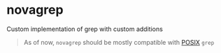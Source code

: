 # novagrep
Custom implementation of grep with custom additions

> As of now, `novagrep` should be mostly compatible with [POSIX](https://pubs.opengroup.org/onlinepubs/9799919799/utilities/grep.html) `grep`

